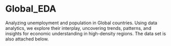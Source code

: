 # Global_EDA
Analyzing unemployment and population in Global countries. Using data analytics, we explore their interplay, uncovering trends, patterns, and insights for economic understanding in high-density regions.
The data set is also attached below.
